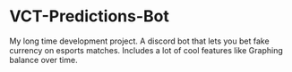 # VCT-Predictions-Bot
My long time development project. A discord bot that lets you bet fake currency on esports matches. Includes a lot of cool features like Graphing balance over time.
